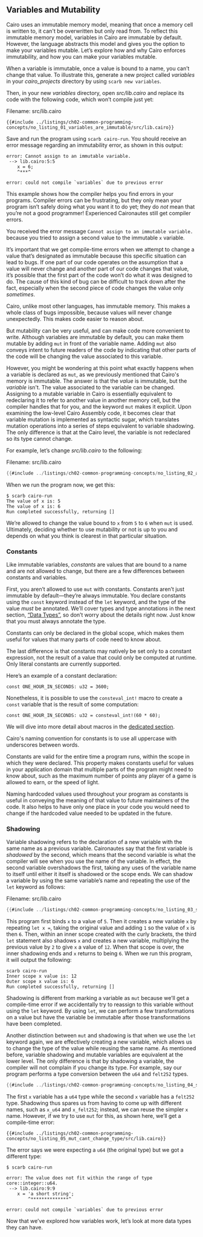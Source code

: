 ## Variables and Mutability

Cairo uses an immutable memory model, meaning that once a memory cell is written to,
it can't be overwritten but only read from. To reflect this immutable memory model,
variables in Cairo are immutable by default.
However, the language abstracts this model and gives you the option to make your
variables mutable. Let’s explore how and why Cairo enforces immutability, and how
you can make your variables mutable.

When a variable is immutable, once a value is bound to a name, you can’t change
that value. To illustrate this, generate a new project called _variables_ in
your _cairo_projects_ directory by using `scarb new variables`.

Then, in your new _variables_ directory, open _src/lib.cairo_ and replace its
code with the following code, which won’t compile just yet:

<span class="filename">Filename: src/lib.cairo</span>

```rust,does_not_compile
{{#include ../listings/ch02-common-programming-concepts/no_listing_01_variables_are_immutable/src/lib.cairo}}

```

Save and run the program using `scarb cairo-run`. You should receive an error message
regarding an immutability error, as shown in this output:

```shell
error: Cannot assign to an immutable variable.
 --> lib.cairo:5:5
    x = 6;
    ^***^

error: could not compile `variables` due to previous error
```

This example shows how the compiler helps you find errors in your programs.
Compiler errors can be frustrating, but they only mean your program
isn’t safely doing what you want it to do yet; they do _not_ mean that you’re
not a good programmer! Experienced Caironautes still get compiler errors.

You received the error message `Cannot assign to an immutable variable.`
because you tried to assign a second value to the immutable `x` variable.

It’s important that we get compile-time errors when we attempt to change a
value that’s designated as immutable because this specific situation can lead to
bugs. If one part of our code operates on the assumption that a value will
never change and another part of our code changes that value, it’s possible
that the first part of the code won’t do what it was designed to do. The cause
of this kind of bug can be difficult to track down after the fact, especially
when the second piece of code changes the value only _sometimes_.

Cairo, unlike most other languages, has immutable memory. This makes a
whole class of bugs impossible, because values will never change unexpectedly.
This makes code easier to reason about.

But mutability can be very useful, and can make code more convenient to write.
Although variables are immutable by default, you can make them mutable by
adding `mut` in front of the variable name. Adding `mut` also conveys
intent to future readers of the code by indicating that other parts of the code
will be changing the value associated to this variable.

<!-- TODO: add an illustration of this -->

However, you might be wondering at this point what exactly happens when a variable
is declared as `mut`, as we previously mentioned that Cairo's memory is immutable.
The answer is that the _value_ is immutable, but the _variable_ isn't. The value
associated to the variable can be changed. Assigning to a mutable variable in Cairo
is essentially equivalent to redeclaring it to refer to another value in another memory cell,
but the compiler handles that for you, and the keyword `mut` makes it explicit.
Upon examining the low-level Cairo Assembly code, it becomes clear that
variable mutation is implemented as syntactic sugar, which translates mutation operations
into a series of steps equivalent to variable shadowing. The only difference is that at the Cairo
level, the variable is not redeclared so its type cannot change.

For example, let’s change _src/lib.cairo_ to the following:

<span class="filename">Filename: src/lib.cairo</span>

```rust
{{#include ../listings/ch02-common-programming-concepts/no_listing_02_adding_mut/src/lib.cairo}}
```

When we run the program now, we get this:

```shell
$ scarb cairo-run
The value of x is: 5
The value of x is: 6
Run completed successfully, returning []
```

We’re allowed to change the value bound to `x` from `5` to `6` when `mut` is
used. Ultimately, deciding whether to use mutability or not is up to you and
depends on what you think is clearest in that particular situation.

### Constants

Like immutable variables, _constants_ are values that are bound to a name and
are not allowed to change, but there are a few differences between constants
and variables.

First, you aren’t allowed to use `mut` with constants. Constants aren’t just
immutable by default—they’re always immutable. You declare constants using the
`const` keyword instead of the `let` keyword, and the type of the value _must_
be annotated. We’ll cover types and type annotations in the next section,
[“Data Types”][data-types], so don’t worry about the details
right now. Just know that you must always annotate the type.

Constants can only be declared in the global scope, which makes
them useful for values that many parts of code need to know about.

The last difference is that constants may natively be set only to a constant expression,
not the result of a value that could only be computed at runtime. Only literal constants
are currently supported.

Here’s an example of a constant declaration:

```rust, noplayground
const ONE_HOUR_IN_SECONDS: u32 = 3600;
```

Nonetheless, it is possible to use the `consteval_int!` macro to create a `const` variable that is the result of some computation:

```rust, noplayground
const ONE_HOUR_IN_SECONDS: u32 = consteval_int!(60 * 60);
```

We will dive into more detail about macros in the [dedicated section](./ch11-02-macros.md).

Cairo's naming convention for constants is to use all uppercase with
underscores between words.

Constants are valid for the entire time a program runs, within the scope in
which they were declared. This property makes constants useful for values in
your application domain that multiple parts of the program might need to know
about, such as the maximum number of points any player of a game is allowed to
earn, or the speed of light.

Naming hardcoded values used throughout your program as constants is useful in
conveying the meaning of that value to future maintainers of the code. It also
helps to have only one place in your code you would need to change if the
hardcoded value needed to be updated in the future.

### Shadowing

Variable shadowing refers to the declaration of a
new variable with the same name as a previous variable. Caironautes say that the
first variable is _shadowed_ by the second, which means that the second
variable is what the compiler will see when you use the name of the variable.
In effect, the second variable overshadows the first, taking any uses of the
variable name to itself until either it itself is shadowed or the scope ends.
We can shadow a variable by using the same variable’s name and repeating the
use of the `let` keyword as follows:

<span class="filename">Filename: src/lib.cairo</span>

```rust
{{#include ../listings/ch02-common-programming-concepts/no_listing_03_shadowing/src/lib.cairo}}
```

This program first binds `x` to a value of `5`. Then it creates a new variable
`x` by repeating `let x =`, taking the original value and adding `1` so the
value of `x` is then `6`. Then, within an inner scope created with the curly
brackets, the third `let` statement also shadows `x` and creates a new
variable, multiplying the previous value by `2` to give `x` a value of `12`.
When that scope is over, the inner shadowing ends and `x` returns to being `6`.
When we run this program, it will output the following:

```shell
scarb cairo-run
Inner scope x value is: 12
Outer scope x value is: 6
Run completed successfully, returning []
```

Shadowing is different from marking a variable as `mut` because we’ll get a
compile-time error if we accidentally try to reassign to this variable without
using the `let` keyword. By using `let`, we can perform a few transformations
on a value but have the variable be immutable after those transformations have
been completed.

Another distinction between `mut` and shadowing is that when we use the `let` keyword again,
we are effectively creating a new variable, which allows us to change the type of the
value while reusing the same name. As mentioned before, variable shadowing and mutable variables
are equivalent at the lower level.
The only difference is that by shadowing a variable, the compiler will not complain
if you change its type. For example, say our program performs a type conversion between the
`u64` and `felt252` types.

```rust
{{#include ../listings/ch02-common-programming-concepts/no_listing_04_shadowing_different_type/src/lib.cairo}}
```

The first `x` variable has a `u64` type while the second `x` variable has a `felt252` type.
Shadowing thus spares us from having to come up with different names, such as `x_u64`
and `x_felt252`; instead, we can reuse the simpler `x` name. However, if we try to use
`mut` for this, as shown here, we’ll get a compile-time error:

```rust,does_not_compile
{{#include ../listings/ch02-common-programming-concepts/no_listing_05_mut_cant_change_type/src/lib.cairo}}
```

The error says we were expecting a `u64` (the original type) but we got a different type:

```shell
$ scarb cairo-run

error: The value does not fit within the range of type core::integer::u64.
 --> lib.cairo:9:9
    x = 'a short string';
        ^**************^

error: could not compile `variables` due to previous error
```

Now that we’ve explored how variables work, let’s look at more data types they
can have.

[data-types]: ch02-02-data-types.md
